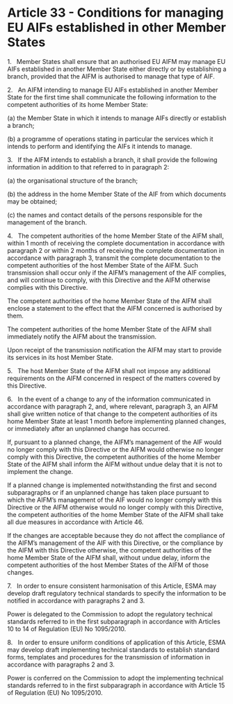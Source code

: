 # Article 33 - Conditions for managing EU AIFs established in other Member States


1.   Member States shall ensure that an authorised EU AIFM may manage EU AIFs established in another Member State either directly or by establishing a branch, provided that the AIFM is authorised to manage that type of AIF.

2.   An AIFM intending to manage EU AIFs established in another Member State for the first time shall communicate the following information to the competent authorities of its home Member State:

(a) the Member State in which it intends to manage AIFs directly or establish a branch;

(b) a programme of operations stating in particular the services which it intends to perform and identifying the AIFs it intends to manage.

3.   If the AIFM intends to establish a branch, it shall provide the following information in addition to that referred to in paragraph 2:

(a) the organisational structure of the branch;

(b) the address in the home Member State of the AIF from which documents may be obtained;

(c) the names and contact details of the persons responsible for the management of the branch.

4.   The competent authorities of the home Member State of the AIFM shall, within 1 month of receiving the complete documentation in accordance with paragraph 2 or within 2 months of receiving the complete documentation in accordance with paragraph 3, transmit the complete documentation to the competent authorities of the host Member State of the AIFM. Such transmission shall occur only if the AIFM’s management of the AIF complies, and will continue to comply, with this Directive and the AIFM otherwise complies with this Directive.

The competent authorities of the home Member State of the AIFM shall enclose a statement to the effect that the AIFM concerned is authorised by them.

The competent authorities of the home Member State of the AIFM shall immediately notify the AIFM about the transmission.

Upon receipt of the transmission notification the AIFM may start to provide its services in its host Member State.

5.   The host Member State of the AIFM shall not impose any additional requirements on the AIFM concerned in respect of the matters covered by this Directive.

6.   In the event of a change to any of the information communicated in accordance with paragraph 2, and, where relevant, paragraph 3, an AIFM shall give written notice of that change to the competent authorities of its home Member State at least 1 month before implementing planned changes, or immediately after an unplanned change has occurred.

If, pursuant to a planned change, the AIFM’s management of the AIF would no longer comply with this Directive or the AIFM would otherwise no longer comply with this Directive, the competent authorities of the home Member State of the AIFM shall inform the AIFM without undue delay that it is not to implement the change.

If a planned change is implemented notwithstanding the first and second subparagraphs or if an unplanned change has taken place pursuant to which the AIFM’s management of the AIF would no longer comply with this Directive or the AIFM otherwise would no longer comply with this Directive, the competent authorities of the home Member State of the AIFM shall take all due measures in accordance with Article 46.

If the changes are acceptable because they do not affect the compliance of the AIFM’s management of the AIF with this Directive, or the compliance by the AIFM with this Directive otherwise, the competent authorities of the home Member State of the AIFM shall, without undue delay, inform the competent authorities of the host Member States of the AIFM of those changes.

7.   In order to ensure consistent harmonisation of this Article, ESMA may develop draft regulatory technical standards to specify the information to be notified in accordance with paragraphs 2 and 3.

Power is delegated to the Commission to adopt the regulatory technical standards referred to in the first subparagraph in accordance with Articles 10 to 14 of Regulation (EU) No 1095/2010.

8.   In order to ensure uniform conditions of application of this Article, ESMA may develop draft implementing technical standards to establish standard forms, templates and procedures for the transmission of information in accordance with paragraphs 2 and 3.

Power is conferred on the Commission to adopt the implementing technical standards referred to in the first subparagraph in accordance with Article 15 of Regulation (EU) No 1095/2010.
